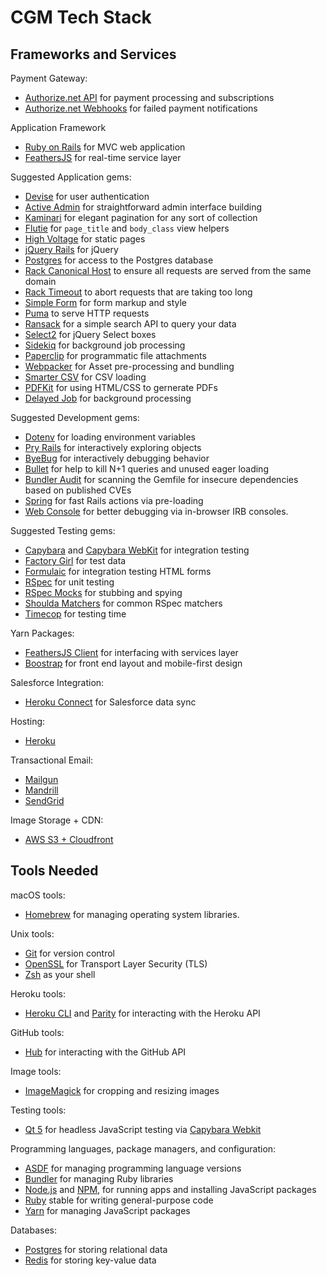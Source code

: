 # CGM Tech Stack

## Frameworks and Services

Payment Gateway:

* [Authorize.net API](https://developer.authorize.net/) for payment processing and subscriptions
* [Authorize.net Webhooks](https://developer.authorize.net/api/reference/features/webhooks.html) for failed payment notifications

Application Framework

* [Ruby on Rails](http://guides.rubyonrails.org/) for MVC web application
* [FeathersJS](https://docs.feathersjs.com/) for real-time service layer

Suggested Application gems:

* [Devise](https://github.com/plataformatec/devise) for user authentication
* [Active Admin](https://github.com/activeadmin/activeadmin) for straightforward admin interface building
* [Kaminari](https://github.com/kaminari/kaminari) for elegant pagination for any sort of collection
* [Flutie](https://github.com/thoughtbot/flutie) for `page_title` and `body_class` view
  helpers
* [High Voltage](https://github.com/thoughtbot/high_voltage) for static pages
* [jQuery Rails](https://github.com/rails/jquery-rails) for jQuery
* [Postgres](https://github.com/ged/ruby-pg) for access to the Postgres database
* [Rack Canonical Host](https://github.com/tylerhunt/rack-canonical-host) to
  ensure all requests are served from the same domain
* [Rack Timeout](https://github.com/heroku/rack-timeout) to abort requests that are
  taking too long
* [Simple Form](https://github.com/plataformatec/simple_form) for form markup
  and style
* [Puma](https://github.com/puma/puma) to serve HTTP requests
* [Ransack](https://github.com/activerecord-hackery/ransack) for a simple search API to query your data
* [Select2](https://github.com/argerim/select2-rails) for jQuery Select boxes
* [Sidekiq](http://sidekiq.org/) for background job processing
* [Paperclip](https://github.com/thoughtbot/paperclip) for programmatic file attachments
* [Webpacker](https://github.com/rails/webpacker) for Asset pre-processing and bundling
* [Smarter CSV](https://github.com/tilo/smarter_csv) for CSV loading
* [PDFKit](https://github.com/pdfkit/pdfkit) for using HTML/CSS to gernerate PDFs
* [Delayed Job](https://github.com/collectiveidea/delayed_job) for background processing

Suggested Development gems:

* [Dotenv](https://github.com/bkeepers/dotenv) for loading environment variables
* [Pry Rails](https://github.com/rweng/pry-rails) for interactively exploring
  objects
* [ByeBug](https://github.com/deivid-rodriguez/byebug) for interactively
  debugging behavior
* [Bullet](https://github.com/flyerhzm/bullet) for help to kill N+1 queries and
  unused eager loading
* [Bundler Audit](https://github.com/rubysec/bundler-audit) for scanning the
  Gemfile for insecure dependencies based on published CVEs
* [Spring](https://github.com/rails/spring) for fast Rails actions via
  pre-loading
* [Web Console](https://github.com/rails/web-console) for better debugging via
  in-browser IRB consoles.

Suggested Testing gems:

* [Capybara](https://github.com/jnicklas/capybara) and
  [Capybara WebKit](https://github.com/thoughtbot/capybara-webkit) for
  integration testing
* [Factory Girl](https://github.com/thoughtbot/factory_girl) for test data
* [Formulaic](https://github.com/thoughtbot/formulaic) for integration testing
  HTML forms
* [RSpec](https://github.com/rspec/rspec) for unit testing
* [RSpec Mocks](https://github.com/rspec/rspec-mocks) for stubbing and spying
* [Shoulda Matchers](https://github.com/thoughtbot/shoulda-matchers) for common
  RSpec matchers
* [Timecop](https://github.com/travisjeffery/timecop) for testing time

Yarn Packages:

* [FeathersJS Client](https://github.com/feathersjs/feathers-client) for interfacing with services layer
* [Boostrap](https://www.npmjs.com/package/bootstrap) for front end layout and mobile-first design

Salesforce Integration:

* [Heroku Connect](https://www.heroku.com/connect) for Salesforce data sync

Hosting:

* [Heroku](https://www.heroku.com/)

Transactional Email:

* [Mailgun](https://www.mailgun.com/)
* [Mandrill](https://www.mandrill.com/)
* [SendGrid](https://sendgrid.com/)

Image Storage + CDN:

* [AWS S3 + Cloudfront](https://aws.amazon.com/cloudfront/)

## Tools Needed

macOS tools:

* [Homebrew] for managing operating system libraries.

[Homebrew]: http://brew.sh/

Unix tools:

* [Git] for version control
* [OpenSSL] for Transport Layer Security (TLS)
* [Zsh] as your shell

[Git]: https://git-scm.com/
[OpenSSL]: https://www.openssl.org/
[Zsh]: http://www.zsh.org/

Heroku tools:

* [Heroku CLI] and [Parity] for interacting with the Heroku API

[Heroku CLI]: https://devcenter.heroku.com/articles/heroku-cli
[Parity]: https://github.com/thoughtbot/parity

GitHub tools:

* [Hub] for interacting with the GitHub API

[Hub]: http://hub.github.com/

Image tools:

* [ImageMagick] for cropping and resizing images

Testing tools:

* [Qt 5] for headless JavaScript testing via [Capybara Webkit]

[Qt 5]: http://qt-project.org/
[Capybara Webkit]: https://github.com/thoughtbot/capybara-webkit

Programming languages, package managers, and configuration:

* [ASDF] for managing programming language versions
* [Bundler] for managing Ruby libraries
* [Node.js] and [NPM], for running apps and installing JavaScript packages
* [Ruby] stable for writing general-purpose code
* [Yarn] for managing JavaScript packages

[Bundler]: http://bundler.io/
[ImageMagick]: http://www.imagemagick.org/
[Node.js]: http://nodejs.org/
[NPM]: https://www.npmjs.org/
[ASDF]: https://github.com/asdf-vm/asdf
[Ruby]: https://www.ruby-lang.org/en/
[Yarn]: https://yarnpkg.com/en/

Databases:

* [Postgres] for storing relational data
* [Redis] for storing key-value data

[Postgres]: http://www.postgresql.org/
[Redis]: http://redis.io/

